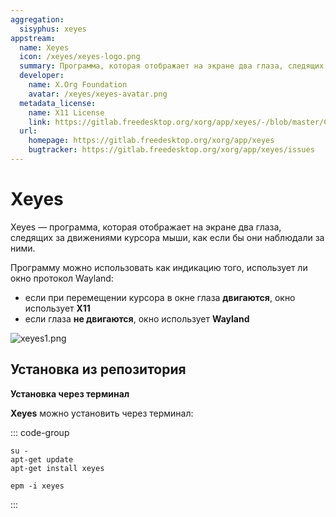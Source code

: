 ```yaml
---
aggregation:
  sisyphus: xeyes
appstream:
  name: Xeyes
  icon: /xeyes/xeyes-logo.png
  summary: Программа, которая отображает на экране два глаза, следящих за движениями курсора мыши
  developer:
    name: X.Org Foundation
    avatar: /xeyes/xeyes-avatar.png
  metadata_license:
    name: X11 License
    link: https://gitlab.freedesktop.org/xorg/app/xeyes/-/blob/master/COPYING
  url:
    homepage: https://gitlab.freedesktop.org/xorg/app/xeyes
    bugtracker: https://gitlab.freedesktop.org/xorg/app/xeyes/issues
---
```


# Xeyes

Xeyes — программа, которая отображает на экране два глаза, следящих за движениями курсора мыши, как если бы они наблюдали за ними.

Программу можно использовать как индикацию того, использует ли окно протокол Wayland:

- если при перемещении курсора в окне глаза **двигаются**, окно использует **X11**
- если глаза **не двигаются**, окно использует **Wayland**

![xeyes1.png](/xeyes/xeyes1.png)

## Установка из репозитория

**Установка через терминал**

**Xeyes** можно установить через терминал:

::: code-group

```shell[apt-get]
su -
apt-get update
apt-get install xeyes
```

```shell[epm]
epm -i xeyes
```

:::
